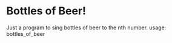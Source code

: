 # Bottles of Beer!
Just a program to sing bottles of beer to the nth number.
usage: bottles_of_beer <any number you want>
